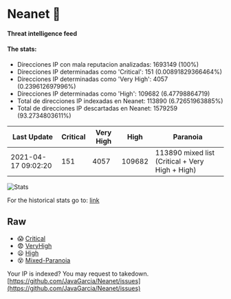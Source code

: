 # Neanet :hocho:
#### Threat intelligence feed
#### The stats:

- Direcciones IP con mala reputacion analizadas: 1693149 (100%)
- Direcciones IP determinadas como 'Critical':  151 (0.00891829366464%)
- Direcciones IP determinadas como 'Very High':  4057 (0.239612697996%)
- Direcciones IP determinadas como 'High':  109682 (6.47798864719)
- Total de direcciones IP indexadas en Neanet:  113890 (6.72651963885%)
- Total de direcciones IP descartadas en Neanet:  1579259 (93.2734803611%)

| Last Update | Critical | Very High | High | Paranoia |
| --- | --- | --- | --- | --- |
| 2021-04-17 09:02:20 | 151 | 4057 | 109682 | 113890 mixed list (Critical + Very High + High)|

![Stats](https://docs.google.com/spreadsheets/d/e/2PACX-1vSnaNMIXVabIpDJjufMlzH7poXnshF3mgd8Is1g9ytUEzVsP5my4Trn8f-xkoLLQ38xpL3HtmUexLo6/pubchart?oid=501124687&format=image)

For the historical stats go to: [link](/stats.csv)
## Raw
- :scream: [Critical](https://raw.githubusercontent.com/JavaGarcia/Neanet/master/blacklists/neanet_critical.txt)
- :fearful: [VeryHigh](https://raw.githubusercontent.com/JavaGarcia/Neanet/master/blacklists/neanet_veryHigh.txtt)
- :frowning: [High](https://raw.githubusercontent.com/JavaGarcia/Neanet/master/blacklists/neanet_high.txt)
- :dizzy_face: [Mixed-Paranoia](https://raw.githubusercontent.com/JavaGarcia/Neanet/master/blacklists/neanet_all.txt)


Your IP is indexed? You may request to takedown. [https://github.com/JavaGarcia/Neanet/issues](https://github.com/JavaGarcia/Neanet/issues)























































































































































































































































































































































































































































































































































































































































































































































































































































































































































































































































































































































































































































































































































































































































































































































































































































































































































































































































































































































































































































































































































































































































































































































































































































































































































































































































































































































































































































































































































































































































































































































































































































































































































































































































































































































































































































































































































































































































































































































































































































































































































































































































































































































































































































































































































































































































































































































































































































































































































































































































































































































































































































































































































































































































































































































































































































































































































































































































































